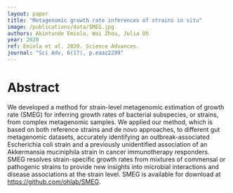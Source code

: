 ```yaml
---
layout: paper
title: "Metagenomic growth rate inferences of strains in situ"
image: /publications/data/SMEG.jpg
authors: Akintunde Emiola, Wei Zhou, Julia Oh
year: 2020
ref: Emiola et al. 2020. Science Advances.
journal: "Sci Adv, 6(17), p.eaaz2299"
---
```


# Abstract
We developed a method for strain-level metagenomic estimation of growth rate (SMEG) for inferring growth rates of bacterial subspecies, or strains, from complex metagenomic samples. We applied our method, which is based on both reference strains and de novo approaches, to different gut metagenomic datasets, accurately identifying an outbreak-associated Escherichia coli strain and a previously unidentified association of an Akkermansia muciniphila strain in cancer immunotherapy responders. SMEG resolves strain-specific growth rates from mixtures of commensal or pathogenic strains to provide new insights into microbial interactions and disease associations at the strain level. SMEG is available for download at https://github.com/ohlab/SMEG.